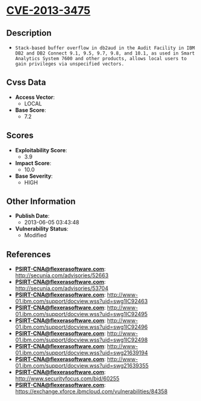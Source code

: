 
# [CVE-2013-3475](http://secunia.com/advisories/52663)

## Description

- `Stack-based buffer overflow in db2aud in the Audit Facility in IBM DB2 and DB2 Connect 9.1, 9.5, 9.7, 9.8, and 10.1, as used in Smart Analytics System 7600 and other products, allows local users to gain privileges via unspecified vectors.`

## Cvss Data

- **Access Vector**:
  - LOCAL
- **Base Score**:
  - 7.2

## Scores

- **Exploitability Score**:
  - 3.9
- **Impact Score**:
  - 10.0
- **Base Severity**:
  - HIGH

## Other Information

- **Publish Date**:
  - 2013-06-05 03:43:48
- **Vulnerability Status**:
  - Modified

## References

- **PSIRT-CNA@flexerasoftware.com**: http://secunia.com/advisories/52663
- **PSIRT-CNA@flexerasoftware.com**: http://secunia.com/advisories/53704
- **PSIRT-CNA@flexerasoftware.com**: http://www-01.ibm.com/support/docview.wss?uid=swg1IC92463
- **PSIRT-CNA@flexerasoftware.com**: http://www-01.ibm.com/support/docview.wss?uid=swg1IC92495
- **PSIRT-CNA@flexerasoftware.com**: http://www-01.ibm.com/support/docview.wss?uid=swg1IC92496
- **PSIRT-CNA@flexerasoftware.com**: http://www-01.ibm.com/support/docview.wss?uid=swg1IC92498
- **PSIRT-CNA@flexerasoftware.com**: http://www-01.ibm.com/support/docview.wss?uid=swg21639194
- **PSIRT-CNA@flexerasoftware.com**: http://www-01.ibm.com/support/docview.wss?uid=swg21639355
- **PSIRT-CNA@flexerasoftware.com**: http://www.securityfocus.com/bid/60255
- **PSIRT-CNA@flexerasoftware.com**: https://exchange.xforce.ibmcloud.com/vulnerabilities/84358
